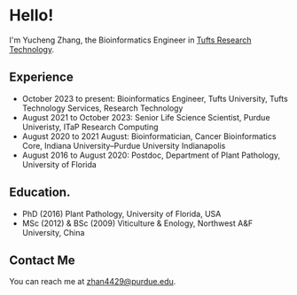 # Hello!

I'm Yucheng Zhang, the Bioinformatics Engineer in [Tufts Research Technology](https://it.tufts.edu/researchtechnology.tufts.edu). 

## Experience  
* October 2023 to present: Bioinformatics Engineer, Tufts University, Tufts Technology Services, Research Technology
* August 2021 to October 2023: Senior Life Science Scientist, Purdue Univeristy, ITaP Research Computing
* August 2020 to 2021 August: Bioinformatician, Cancer Bioinformatics Core, Indiana University–Purdue University Indianapolis
* August 2016 to August 2020: Postdoc, Department of Plant Pathology, University of Florida

## Education. 
* PhD (2016) Plant Pathology, University of Florida, USA
* MSc (2012) & BSc (2009) Viticulture & Enology, Northwest A&F University, China

## Contact Me

You can reach me at <zhan4429@purdue.edu>.
